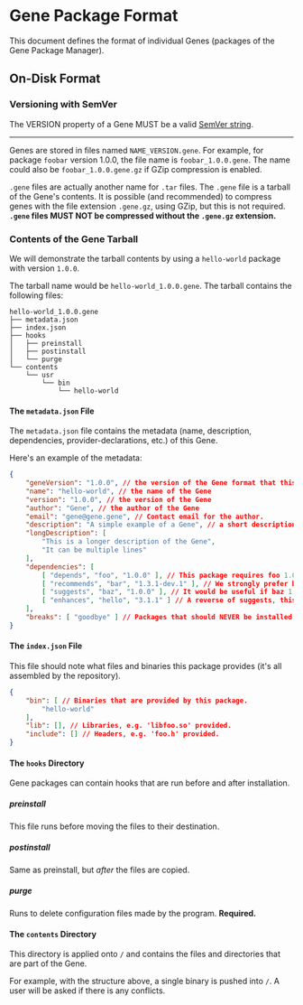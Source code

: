 # Gene Package Format

This document defines the format of individual Genes (packages of the Gene Package Manager).

## On-Disk Format

### Versioning with SemVer

The VERSION property of a Gene MUST be a valid [SemVer string](https://semver.org/).

---

Genes are stored in files named `NAME_VERSION.gene`. For example, for package `foobar` version 1.0.0, the file name is `foobar_1.0.0.gene`. The name could also be `foobar_1.0.0.gene.gz` if GZip compression is enabled.

`.gene` files are actually another name for `.tar` files. The `.gene` file is a tarball of the Gene's contents. It is possible (and recommended) to compress genes with the file extension `.gene.gz`, using GZip, but this is not required. **`.gene` files MUST NOT be compressed without the `.gene.gz` extension.**

### Contents of the Gene Tarball

We will demonstrate the tarball contents by using a `hello-world` package with version `1.0.0`.

The tarball name would be `hello-world_1.0.0.gene`. The tarball contains the following files:

```
hello-world_1.0.0.gene
├── metadata.json
├── index.json
├── hooks
│   ├── preinstall
│   ├── postinstall
│   └── purge
└── contents
    └── usr
        └── bin
            └── hello-world
```

#### The `metadata.json` File

The `metadata.json` file contains the metadata (name, description, dependencies, provider-declarations, etc.) of this Gene.

Here's an example of the metadata:

```json
{
    "geneVersion": "1.0.0", // the version of the Gene format that this Gene is compatible with
    "name": "hello-world", // the name of the Gene
    "version": "1.0.0", // the version of the Gene
    "author": "Gene", // the author of the Gene
    "email": "gene@gene.gene", // Contact email for the author.
    "description": "A simple example of a Gene", // a short description of the Gene
    "longDescription": [
        "This is a longer description of the Gene",
        "It can be multiple lines"
    ],
    "dependencies": [
        [ "depends", "foo", "1.0.0" ], // This package requires foo 1.0.0 to function to a reasonable point. We cannot install without it.
        [ "recommends", "bar", "1.3.1-dev.1" ], // We strongly prefer bar 1.3.1 (dev.1) but we do not need it. More important than baz.
        [ "suggests", "baz", "1.0.0" ], // It would be useful if baz 1.0.0 was present.
        [ "enhances", "hello", "3.1.1" ] // A reverse of suggests, this package enhances hello 3.1.1's functions. (probably want to mark it as a dependency as well!)
    ],
    "breaks": [ "goodbye" ] // Packages that should NEVER be installed with this package.
}
```

#### The `index.json` File

This file should note what files and binaries this package provides (it's all assembled by the repository).

```json
{
    "bin": [ // Binaries that are provided by this package.
        "hello-world"
    ],
    "lib": [], // Libraries, e.g. 'libfoo.so' provided.
    "include": [] // Headers, e.g. 'foo.h' provided.
}
```

#### The `hooks` Directory

Gene packages can contain hooks that are run before and after installation.

##### preinstall

This file runs before moving the files to their destination.

##### postinstall

Same as preinstall, but *after* the files are copied.

##### purge

Runs to delete configuration files made by the program. **Required.**

#### The `contents` Directory

This directory is applied onto `/` and contains the files and directories that are part of the Gene.

For example, with the structure above, a single binary is pushed into `/`. A user will be asked if there is any conflicts.